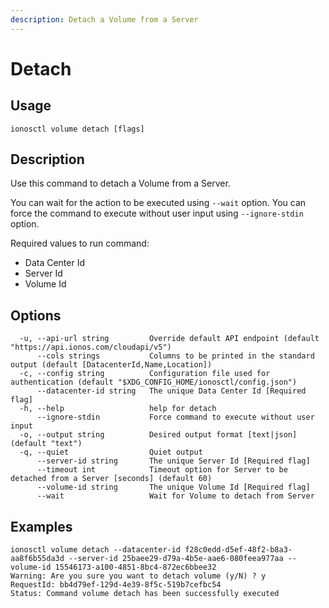 ```yaml
---
description: Detach a Volume from a Server
---
```


# Detach

## Usage

```text
ionosctl volume detach [flags]
```

## Description

Use this command to detach a Volume from a Server.

You can wait for the action to be executed using `--wait` option. You can force the command to execute without user input using `--ignore-stdin` option.

Required values to run command:

* Data Center Id
* Server Id
* Volume Id

## Options

```text
  -u, --api-url string         Override default API endpoint (default "https://api.ionos.com/cloudapi/v5")
      --cols strings           Columns to be printed in the standard output (default [DatacenterId,Name,Location])
  -c, --config string          Configuration file used for authentication (default "$XDG_CONFIG_HOME/ionosctl/config.json")
      --datacenter-id string   The unique Data Center Id [Required flag]
  -h, --help                   help for detach
      --ignore-stdin           Force command to execute without user input
  -o, --output string          Desired output format [text|json] (default "text")
  -q, --quiet                  Quiet output
      --server-id string       The unique Server Id [Required flag]
      --timeout int            Timeout option for Server to be detached from a Server [seconds] (default 60)
      --volume-id string       The unique Volume Id [Required flag]
      --wait                   Wait for Volume to detach from Server
```

## Examples

```text
ionosctl volume detach --datacenter-id f28c0edd-d5ef-48f2-b8a3-aa8f6b55da3d --server-id 25baee29-d79a-4b5e-aae6-080feea977aa --volume-id 15546173-a100-4851-8bc4-872ec6bbee32 
Warning: Are you sure you want to detach volume (y/N) ? y
RequestId: bb4d79ef-129d-4e39-8f5c-519b7cefbc54
Status: Command volume detach has been successfully executed
```

